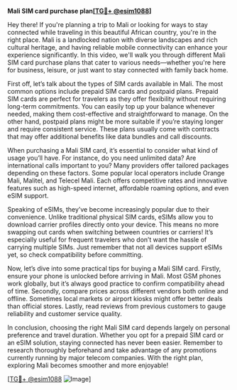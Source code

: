 **Mali SIM card purchase plan[[TG💪+ @esim1088](https://t.me/s/esim1088)]**

Hey there! If you're planning a trip to Mali or looking for ways to stay connected while traveling in this beautiful African country, you're in the right place. Mali is a landlocked nation with diverse landscapes and rich cultural heritage, and having reliable mobile connectivity can enhance your experience significantly. In this video, we'll walk you through different Mali SIM card purchase plans that cater to various needs—whether you're here for business, leisure, or just want to stay connected with family back home.

First off, let’s talk about the types of SIM cards available in Mali. The most common options include prepaid SIM cards and postpaid plans. Prepaid SIM cards are perfect for travelers as they offer flexibility without requiring long-term commitments. You can easily top up your balance whenever needed, making them cost-effective and straightforward to manage. On the other hand, postpaid plans might be more suitable if you’re staying longer and require consistent service. These plans usually come with contracts that may offer additional benefits like data bundles and call discounts.

When purchasing a Mali SIM card, it’s essential to consider what kind of usage you’ll have. For instance, do you need unlimited data? Are international calls important to you? Many providers offer tailored packages depending on these factors. Some popular local operators include Orange Mali, Malitel, and Telecel Mali. Each offers competitive rates and innovative features such as high-speed internet, affordable roaming options, and even eSIM support.

Speaking of eSIMs, they’ve become increasingly popular due to their convenience. Unlike traditional physical SIM cards, eSIMs allow you to download carrier profiles directly onto your device. This means no more swapping out cards when switching between countries or carriers! It’s especially useful for frequent travelers who don’t want the hassle of carrying multiple SIMs. Just remember that not all devices support eSIMs yet, so check compatibility before committing.

Now, let’s dive into some practical tips for buying a Mali SIM card. Firstly, ensure your phone is unlocked before arriving in Mali. Most GSM phones work globally, but it’s always good practice to confirm compatibility ahead of time. Secondly, compare prices across different vendors both online and offline. Sometimes local markets or airport kiosks might offer better deals than official stores. Lastly, read reviews from previous customers to gauge reliability and customer service quality.

In conclusion, choosing the right Mali SIM card depends largely on personal preference and travel duration. Whether you opt for a prepaid SIM card or an eSIM solution, staying connected has never been easier. Remember to research thoroughly beforehand and take advantage of any promotions currently running by major telecom companies. With the right plan, exploring Mali becomes smoother and more enjoyable!

[[TG💪+ @esim1088](https://t.me/s/esim1088) ![Image](https://i.postimg.cc/Y0z9fWf4/image.png)]